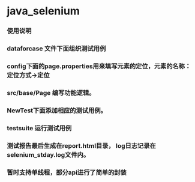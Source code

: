 # java_selenium
###   使用说明
###   dataforcase 文件下面组织测试用例
###   config下面的page.properties用来填写元素的定位，元素的名称：定位方式->定位
###   src/base/Page 编写功能逻辑。
###   NewTest下面添加相应的测试用例。
###   testsuite 运行测试用例
###   测试报告最后生成在report.html目录， log日志记录在selenium_stday.log文件内。
###   暂时支持单线程，部分api进行了简单的封装